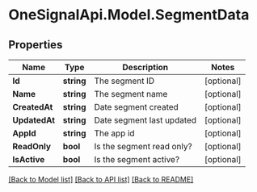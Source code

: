 # OneSignalApi.Model.SegmentData

## Properties

Name | Type | Description | Notes
------------ | ------------- | ------------- | -------------
**Id** | **string** | The segment ID | [optional] 
**Name** | **string** | The segment name | [optional] 
**CreatedAt** | **string** | Date segment created | [optional] 
**UpdatedAt** | **string** | Date segment last updated | [optional] 
**AppId** | **string** | The app id | [optional] 
**ReadOnly** | **bool** | Is the segment read only? | [optional] 
**IsActive** | **bool** | Is the segment active? | [optional] 

[[Back to Model list]](../README.md#documentation-for-models) [[Back to API list]](../README.md#documentation-for-api-endpoints) [[Back to README]](../README.md)

